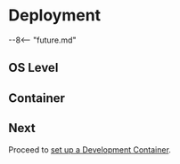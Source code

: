 # Deployment

--8<-- "future.md"

## OS Level

## Container

## Next

Proceed to [set up a Development Container](devcontainer.md).

<!--## Let's connect

"feedback.md"-->

